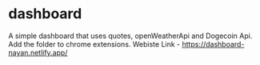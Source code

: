 # dashboard
A simple dashboard that uses quotes, openWeatherApi and Dogecoin Api.
Add the folder to chrome extensions.
Webiste Link - https://dashboard-nayan.netlify.app/
